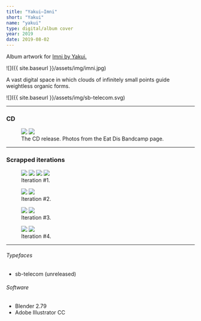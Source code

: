 ```yaml
---
title: "Yakui—Imni"
short: "Yakui"
name: "yakui"
type: digital/album cover
year: 2019
date: 2019-08-02
---
```

Album artwork for [Imni by Yakui.](http://eatdis.bandcamp.com/album/imni)

![]({{ site.baseurl }}/assets/img/imni.jpg)

A vast digital space in which clouds of infinitely small points guide weightless organic forms.

![]({{ site.baseurl }}/assets/img/sb-telecom.svg)

* * *

### CD

<figure>
  <div class="img2">
    <img src="{{ site.baseurl }}/assets/img/yakuicd1.jpg">
    <img src="{{ site.baseurl }}/assets/img/yakuicd2.jpg">
  </div>
  <figcaption>
    The CD release. Photos from the Eat Dis Bandcamp page.
  </figcaption>
</figure>

* * *

### Scrapped iterations

<figure>
  <div class="img4">
    <img src="{{ site.baseurl }}/assets/img/imni-a1.png">
    <img src="{{ site.baseurl }}/assets/img/imni-a2.png">
    <img src="{{ site.baseurl }}/assets/img/imni-a3.png">
    <img src="{{ site.baseurl }}/assets/img/imni-a4.png">
  </div>
  <figcaption>
    Iteration #1.
  </figcaption>
</figure>

<figure>
  <div class="img2">
    <img src="{{ site.baseurl }}/assets/img/imni-b1.png">
    <img src="{{ site.baseurl }}/assets/img/imni-b2.png">
  </div>
  <figcaption>
    Iteration #2.
  </figcaption>
</figure>

<figure>
  <div class="img2">
    <img src="{{ site.baseurl }}/assets/img/imni-c1.png">
    <img src="{{ site.baseurl }}/assets/img/imni-c2.png">
  </div>
  <figcaption>
    Iteration #3.
  </figcaption>
</figure>

<figure>
  <div class="img2">
    <img src="{{ site.baseurl }}/assets/img/imni-d1.png">
    <img src="{{ site.baseurl }}/assets/img/imni-d2.png">
  </div>
  <figcaption>
    Iteration #4.
  </figcaption>
</figure>

* * *

###### Typefaces
- sb-telecom (unreleased)

###### Software
- Blender 2.79
- Adobe Illustrator CC